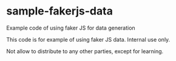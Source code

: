 # sample-fakerjs-data
Example code of using faker JS for data generation


This code is for example of using faker JS data.
Internal use only.

Not allow to distribute to any other parties,
except for learning. 
